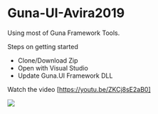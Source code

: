 # Guna-UI-Avira2019
Using most of Guna Framework Tools.

Steps on getting started
* Clone/Download Zip
* Open with Visual Studio 
* Update Guna.UI Framework DLL

Watch the video [https://youtu.be/ZKCj8sE2aB0]

![](https://github.com/sobatdata/Guna-UI-Avira2019/blob/master/ss.png)
